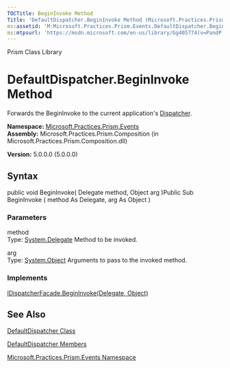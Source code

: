 ```yaml
---
TOCTitle: BeginInvoke Method
Title: 'DefaultDispatcher.BeginInvoke Method (Microsoft.Practices.Prism.Events)'
ms:assetid: 'M:Microsoft.Practices.Prism.Events.DefaultDispatcher.BeginInvoke(System.Delegate,System.Object)'
ms:mtpsurl: 'https://msdn.microsoft.com/en-us/library/Gg405774(v=PandP.50)'
---
```


Prism Class Library

DefaultDispatcher.BeginInvoke Method
========================================

Forwards the BeginInvoke to the current application's [Dispatcher](http://msdn.microsoft.com/en-us/library/ms615907).

**Namespace:** [Microsoft.Practices.Prism.Events](https://msdn.microsoft.com/library/microsoft.practices.prism.events)
**Assembly:** Microsoft.Practices.Prism.Composition (in Microsoft.Practices.Prism.Composition.dll)

**Version:** 5.0.0.0 (5.0.0.0)

## Syntax


public void BeginInvoke( Delegate method, Object arg )Public Sub BeginInvoke ( method As Delegate, arg As Object )

### Parameters

method  
Type: [System.Delegate](http://msdn.microsoft.com/en-us/library/y22acf51)
Method to be invoked.

arg  
Type: [System.Object](http://msdn.microsoft.com/en-us/library/e5kfa45b)
Arguments to pass to the invoked method.

### Implements

[IDispatcherFacade.BeginInvoke(Delegate, Object)](https://msdn.microsoft.com/library/microsoft.practices.prism.events.idispatcherfacade.begininvoke(system.delegate%2csystem.object))

See Also
--------


[DefaultDispatcher Class](https://msdn.microsoft.com/library/microsoft.practices.prism.events.defaultdispatcher)

[DefaultDispatcher Members](https://msdn.microsoft.com/allmembers.t:microsoft.practices.prism.events.defaultdispatcher)

[Microsoft.Practices.Prism.Events Namespace](https://msdn.microsoft.com/library/microsoft.practices.prism.events)
